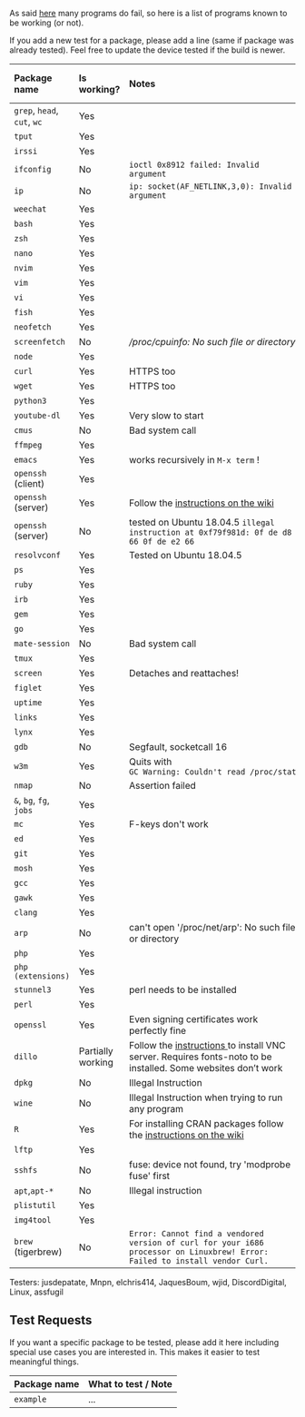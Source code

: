 As said [here](https://github.com/tbodt/ish/wiki/FAQ#q-x-does-not-work) many programs do fail, so here is a list of programs known to be working (or not).

If you add a new test for a package, please add a line (same if package was already tested). Feel free to update the device tested if the build is newer.

| Package name | Is working? | Notes | iSH version number |
|:-|:-|:-|:-|
| `grep`, `head`, `cut`, `wc` |Yes||33|
| `tput` |Yes||33|
| `irssi` |Yes|| 38 |
| `ifconfig` |No| `ioctl 0x8912 failed: Invalid argument` | 33 |
| `ip` | No | `ip: socket(AF_NETLINK,3,0): Invalid argument` | 33 |
| `weechat` | Yes ||53|
| `bash` | Yes || 33 |
| `zsh` | Yes | | 48 |
| `nano` | Yes ||33|
| `nvim` | Yes | |41|
| `vim` | Yes ||33|
| `vi` | Yes ||33|
| `fish` | Yes ||45|
| `neofetch` | Yes ||52|
| `screenfetch` | No | _/proc/cpuinfo: No such file or directory_ |33|
| `node` | Yes || 73 |
| `curl` | Yes | HTTPS too |33|
| `wget` | Yes | HTTPS too |33|
| `python3` | Yes ||33|
| `youtube-dl` | Yes | Very slow to start |35|
| `cmus` | No | Bad system call |52|
| `ffmpeg` | Yes | |35|
| `emacs` | Yes |works recursively in `M-x term` !|36|
| `openssh` (client)| Yes | |31|
| `openssh` (server)| Yes | Follow the [instructions on the wiki](Running-an-SSH-server) |45|
| `openssh` (server)| No | tested on Ubuntu 18.04.5 `illegal instruction at 0xf79f981d: 0f de d8 66 0f de e2 66 `| 74 |
| `resolvconf` | Yes | Tested on Ubuntu 18.04.5 | 74 |
| `ps` | Yes ||34|
| `ruby` | Yes ||34|
| `irb` | Yes ||35|
| `gem` | Yes ||38|
| `go` | Yes | |67|
| `mate-session`| No | Bad system call |37|
| `tmux` | Yes ||53|
| `screen` | Yes |Detaches and reattaches!|53|
| `figlet` | Yes | |40|
| `uptime` | Yes | |40|
| `links` | Yes |  |40|
| `lynx` | Yes ||40|
| `gdb` | No | Segfault, socketcall 16 |40|
| `w3m` | Yes| Quits with `GC Warning: Couldn't read /proc/stat` |40|
|`nmap`| No | Assertion failed | 40|
|`&`, `bg`, `fg`, `jobs`|Yes||44|
|`mc`| Yes | F-keys don't work |48|
|`ed`| Yes | |52|
|`git`| Yes | |53|
|`mosh`| Yes | |54|
|`gcc `| Yes | |55|
|`gawk`| Yes | |55|
|`clang`| Yes | |55|
|`arp`| No | can't open '/proc/net/arp': No such file or directory | 73 |
|`php`| Yes | |65|
|`php (extensions)`| Yes | |65|
|`stunnel3`| Yes | perl needs to be installed |65|
|`perl`| Yes | |65|
|`openssl`| Yes | Even signing certificates work perfectly fine |65|
|`dillo`| Partially working | Follow the [instructions ](https://github.com/ish-app/ish/wiki/Running-a-VNC-Server) to install VNC server. Requires fonts-noto to be installed. Some websites don’t work |67|
|`dpkg`| No | Illegal Instruction  |73|
|`wine`| No | Illegal Instruction when trying to run any program | 73 |
|`R`| Yes | For installing CRAN packages follow the [instructions on the wiki](Installing-R-and-any-package-from-the-CRAN) | 73 |
|`lftp`| Yes | | 73 |
|`sshfs`| No | fuse: device not found, try 'modprobe fuse' first | 74 |
|`apt`,`apt-*`| No | Illegal instruction | 74 |
|`plistutil` | Yes | | 74 |
|`img4tool` | Yes | | 74 |
|`brew` (tigerbrew) | No | `Error: Cannot find a vendored version of curl for your i686 processor on Linuxbrew! Error: Failed to install vendor Curl. `| 74 |

Testers:
jusdepatate, Mnpn, elchris414, JaquesBoum, wjid, DiscordDigital, Linux, assfugil


## Test Requests

If you want a specific package to be tested, please add it here including special use cases you are interested in. This makes it easier to test meaningful things.

| Package name  | What to test / Note        | 
| :-------------|:---------------------------|
| `example`     | ...   |                   